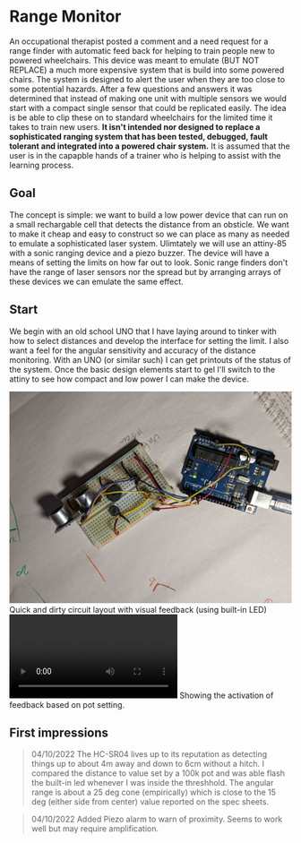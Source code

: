 # Range Monitor
An occupational therapist posted a comment and a need request for a range finder with automatic feed back for helping to train people new to powered wheelchairs.  This device was meant to emulate (BUT NOT REPLACE) a much more expensive system that is build into some powered chairs. The system is designed to alert the user when they are too close to some potential hazards. After a few questions and answers it was determined that instead of making one unit with multiple sensors we would start with a compact single sensor that could be replicated easily.  The idea is be able to clip these on to standard wheelchairs for the limited time it takes to train new users. **It isn't intended nor designed to replace a sophisticated ranging system that has been tested, debugged, fault tolerant and integrated into a powered chair system.**  It is assumed that the user is in the capapble hands of a trainer who is helping to assist with the learning process.

## Goal
The concept is simple: we want to build a low power device that can run on a small rechargable cell that detects the distance from an obsticle. We want to make it cheap and easy to construct so we can place as many as needed to emulate a sophisticated laser system. Ulimtately we will use an attiny-85 with a sonic ranging device and a piezo buzzer.  The device will have a means of setting the limits on how far out to look. Sonic range finders don't have the range of laser sensors nor the spread but by arranging arrays of these devices we can emulate the same effect.

## Start
We begin with an old school UNO that I have laying around to tinker with how to select distances and develop the interface for setting the limit.  I also want a feel for the angular sensitivity and accuracy of the distance monitoring. With an UNO (or similar such) I can get printouts of the status of the system.  Once the basic design elements start to gel I'll switch to the attiny to see how compact and low power I can make the device.

![Rough Circuit Layout](images/RoughSetup.jpg)
Quick and dirty circuit layout with visual feedback (using built-in LED)
![Action](images/RangeFinding.mp4)
Showing the activation of feedback based on pot setting.

## First impressions
> 04/10/2022
The HC-SR04 lives up to its reputation as detecting things up to about 4m away and down to 6cm without a hitch.  I compared the distance to value set by a 100k pot and was able flash the built-in led whenever I was inside the threshhold. The angular range is about a 25 deg cone (empirically) which is close to the 15 deg (either side from center) value reported on the spec sheets.

> 04/10/2022
Added Piezo alarm to warn of proximity.  Seems to work well but may require amplification.

